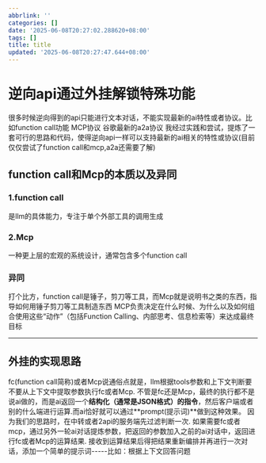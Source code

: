 ```yaml
---
abbrlink: ''
categories: []
date: '2025-06-08T20:27:02.288620+08:00'
tags: []
title: title
updated: '2025-06-08T20:27:47.644+08:00'
---
```

# 逆向api通过外挂解锁特殊功能

很多时候逆向得到的api只能进行文本对话，不能实现最新的ai特性或者协议。比如function call功能   MCP协议  谷歌最新的a2a协议
我经过实践和尝试，提炼了一套可行的思路和代码，使得逆向api一样可以支持最新的ai相关的特性或协议(目前仅仅尝试了function call和mcp,a2a还需要了解)

## function call和Mcp的本质以及异同

### 1.function call

是llm的具体能力，专注于单个外部工具的调用生成

### 2.Mcp

一种更上层的宏观的系统设计，通常包含多个function call

### 异同

打个比方，function call是锤子，剪刀等工具，而Mcp就是说明书之类的东西，指导如何用锤子剪刀等工具制造东西
MCP负责决定在什么时候、为什么以及如何组合使用这些“动作”（包括Function Calling、内部思考、信息检索等）来达成最终目标

---



## 外挂的实现思路

fc(function call简称)或者Mcp说通俗点就是，llm根据tools参数和上下文判断要不要从上下文中提取参数执行fc或者Mcp.
不管是fc还是Mcp，最终的执行都不是说ai做的，而是ai返回一个**结构化（通常是JSON格式）的指令**，然后客户端或者别的什么端进行运算.而ai恰好就可以通过**prompt(提示词)**做到这种效果。
因为我们的思路时，在中转或者2api的服务端先过滤判断一次.
如果需要fc或者mcp，通过另外一轮ai对话提炼参数，把返回的参数加入之前的ai对话中，返回进行fc或者Mcp的运算结果.
接收到运算结果后得把结果重新编排并再进行一次对话，添加一个简单的提示词-----比如：根据上下文回答问题



> 

